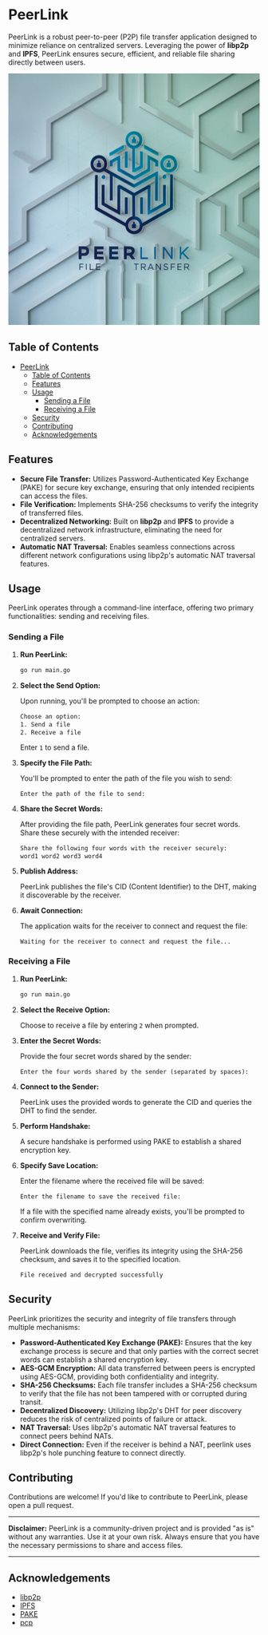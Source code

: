# PeerLink

PeerLink is a robust peer-to-peer (P2P) file transfer application designed to minimize reliance on centralized servers. Leveraging the power of **libp2p** and **IPFS**, PeerLink ensures secure, efficient, and reliable file sharing directly between users.

![PeerLink Logo](./peerlink-logo.png)

## Table of Contents

- [PeerLink](#peerlink)
  - [Table of Contents](#table-of-contents)
  - [Features](#features)
  - [Usage](#usage)
    - [Sending a File](#sending-a-file)
    - [Receiving a File](#receiving-a-file)
  - [Security](#security)
  - [Contributing](#contributing)
  - [Acknowledgements](#acknowledgements)

## Features

- **Secure File Transfer:** Utilizes Password-Authenticated Key Exchange (PAKE) for secure key exchange, ensuring that only intended recipients can access the files.
- **File Verification:** Implements SHA-256 checksums to verify the integrity of transferred files.
- **Decentralized Networking:** Built on **libp2p** and **IPFS** to provide a decentralized network infrastructure, eliminating the need for centralized servers.
- **Automatic NAT Traversal:** Enables seamless connections across different network configurations using libp2p's automatic NAT traversal features.

## Usage

PeerLink operates through a command-line interface, offering two primary functionalities: sending and receiving files.

### Sending a File

1. **Run PeerLink:**

   ```bash
   go run main.go
   ```

2. **Select the Send Option:**

   Upon running, you'll be prompted to choose an action:

   ```
   Choose an option:
   1. Send a file
   2. Receive a file
   ```

   Enter `1` to send a file.

3. **Specify the File Path:**

   You'll be prompted to enter the path of the file you wish to send:

   ```
   Enter the path of the file to send:
   ```

4. **Share the Secret Words:**

   After providing the file path, PeerLink generates four secret words. Share these securely with the intended receiver:

   ```
   Share the following four words with the receiver securely:
   word1 word2 word3 word4
   ```

5. **Publish Address:**

   PeerLink publishes the file's CID (Content Identifier) to the DHT, making it discoverable by the receiver.

6. **Await Connection:**

   The application waits for the receiver to connect and request the file:

   ```
   Waiting for the receiver to connect and request the file...
   ```

### Receiving a File

1. **Run PeerLink:**

   ```bash
   go run main.go
   ```

2. **Select the Receive Option:**

   Choose to receive a file by entering `2` when prompted.

3. **Enter the Secret Words:**

   Provide the four secret words shared by the sender:

   ```
   Enter the four words shared by the sender (separated by spaces):
   ```

4. **Connect to the Sender:**

   PeerLink uses the provided words to generate the CID and queries the DHT to find the sender.

5. **Perform Handshake:**

   A secure handshake is performed using PAKE to establish a shared encryption key.

6. **Specify Save Location:**

   Enter the filename where the received file will be saved:

   ```
   Enter the filename to save the received file:
   ```

   If a file with the specified name already exists, you'll be prompted to confirm overwriting.

7. **Receive and Verify File:**

   PeerLink downloads the file, verifies its integrity using the SHA-256 checksum, and saves it to the specified location.

   ```
   File received and decrypted successfully
   ```

## Security

PeerLink prioritizes the security and integrity of file transfers through multiple mechanisms:

- **Password-Authenticated Key Exchange (PAKE):** Ensures that the key exchange process is secure and that only parties with the correct secret words can establish a shared encryption key.
- **AES-GCM Encryption:** All data transferred between peers is encrypted using AES-GCM, providing both confidentiality and integrity.
- **SHA-256 Checksums:** Each file transfer includes a SHA-256 checksum to verify that the file has not been tampered with or corrupted during transit.
- **Decentralized Discovery:** Utilizing libp2p's DHT for peer discovery reduces the risk of centralized points of failure or attack.
- **NAT Traversal:** Uses libp2p's automatic NAT traversal features to connect peers behind NATs.
- **Direct Connection:** Even if the receiver is behind a NAT, peerlink uses libp2p's hole punching feature to connect directly.

## Contributing

Contributions are welcome! If you'd like to contribute to PeerLink, please open a pull request.

---

**Disclaimer:** PeerLink is a community-driven project and is provided "as is" without any warranties. Use it at your own risk. Always ensure that you have the necessary permissions to share and access files.

---

## Acknowledgements

- [libp2p](https://github.com/libp2p/go-libp2p)
- [IPFS](https://github.com/ipfs/go-ipfs)
- [PAKE](https://github.com/schollz/pake)
- [pcp](https://github.com/dennis-tra/pcp)
